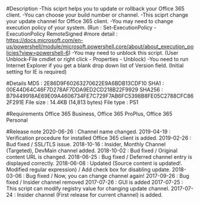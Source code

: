 #Description
-This sciprt helps you to update or rollback your Office 365 client.
-You can choose your build number or channel.
-This sciprt change your update channel for Office 365 client.
-You may need to change execution policy of your system. (Run : Set-ExecutionPolicy -ExecutionPolicy RemoteSigned #more detail : https://docs.microsoft.com/en-us/powershell/module/microsoft.powershell.core/about/about_execution_policies?view=powershell-6)
-You may need to unblock this script. (User Unblock-File cmdlet or right click - Properties - Unblock)
-You need to run Internet Explorer if you get a blank drop down list of Version field. (Initial setting for IE is required)
  
#Details
MD5 : 2E86D9F60263270622E9A6BDB13CDF10
SHA1 : 00E44D64C46F7D278AF7DDA9ED2CD218B22F9929
SHA256 : B79449918AE69E09A4606734FE7C729F7AB6FC5398B8FE05C2788CFC862F291E
File size : 14.4KB (14,813 bytes)
File type : PS1

#Requirements
Office 365 Business, Office 365 ProPlus, Office 365 Personal

#Release note
2020-06-26 : Channel name changed.
2019-04-19 : Verification procedure for installed Office 365 client  is added.
2019-02-26 : Bud fixed / SSL/TLS issue.
2018-10-16 : Insider, Monthly Channel (Targeted), DevMain channel added.
2018-10-02 : Bud fixed / Original content URL is changed.
2018-06-25 : Bug fixed / Deferred channel entry is displayed correctly.
2018-06-08 : Updated (Source content is updated!. Modified regular expression) / Add check box for disabling update.
2018-03-06 : Bug fixed / Now, you can change channel again!
2017-09-26 : Bug fixed / Insider channel removed
2017-07-26 : GUI is added
2017-07-25 : This script can modify registry value for changing update channel. 
2017-07-24 : Insider channel (First release for current channel) is added.
